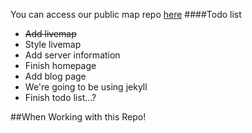 You can access our public map repo <a href="https://github.com/RagingBuilds/RMaps">here</a>
####Todo list
* ~~Add livemap~~
 * Style livemap
* Add server information
* Finish homepage
* Add blog page
 * We're going to be using jekyll
* Finish todo list...?

##When Working with this Repo!

